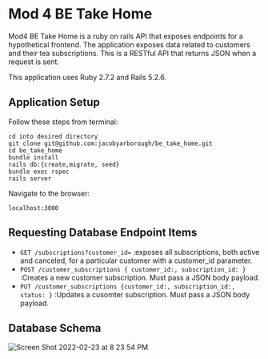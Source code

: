 # Mod 4 BE Take Home

Mod4 BE Take Home is a ruby on rails API that exposes endpoints for a hypothetical frontend. The application exposes data related to customers and their tea subscriptions. This is a RESTful API that returns JSON when a request is sent. 

This application uses Ruby 2.7.2 and Rails 5.2.6.

## Application Setup 

Follow these steps from terminal:
```
cd into desired directory
git clone git@github.com:jacobyarborough/be_take_home.git
cd be_take_home
bundle install
rails db:{create,migrate, seed}
bundle exec rspec
rails server
```

Navigate to the browser:
```
localhost:3000
```

## Requesting Database Endpoint Items

- `GET /subscriptions?customer_id=`  :exposes all subscriptions, both active and canceled, for a particular customer with a customer_id parameter.
- `POST /customer_subscriptions { customer_id:, subscription_id: }`  :Creates a new customer subscription. Must pass a JSON body payload.
- `PUT /customer_subscriptions {customer_id:, subscription_id:, status: }`  :Updates a cusomter subscription. Must pass a JSON body payload. 

## Database Schema

![Screen Shot 2022-02-23 at 8 23 54 PM](https://user-images.githubusercontent.com/86209646/155453263-f2805c5c-7f31-4c1a-a8f4-843bd3b62a5a.png)
